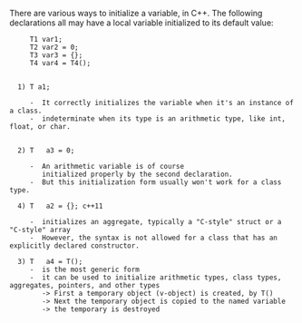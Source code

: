 


There are various ways to initialize a variable, in C++.
The following declarations all may have a local variable initialized to its default value:

         T1 var1;
         T2 var2 = 0;
         T3 var3 = {};
         T4 var4 = T4();


      1) T a1;
      
         -  It correctly initializes the variable when it's an instance of a class.
         -  indeterminate when its type is an arithmetic type, like int, float, or char. 

      
      2) T   a3 = 0;

         -  An arithmetic variable is of course
            initialized properly by the second declaration.
         -  But this initialization form usually won't work for a class type.

      4) T   a2 = {}; c++11

         -  initializes an aggregate, typically a "C-style" struct or a "C-style" array
         -  However, the syntax is not allowed for a class that has an explicitly declared constructor.
         
      3) T   a4 = T();
         -  is the most generic form
         -  it can be used to initialize arithmetic types, class types, aggregates, pointers, and other types
            -> First a temporary object (v-object) is created, by T()
            -> Next the temporary object is copied to the named variable
            -> the temporary is destroyed
